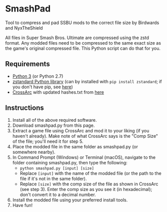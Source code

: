 # SmashPad
Tool to compress and pad SSBU mods to the correct file size
by Birdwards and NyxTheShield

All files in Super Smash Bros. Ultimate are compressed using the zstd format. Any modded files need to be compressed to the same exact size as the game's original compressed file. This Python script can do that for you.

## Requirements

- [Python 3](https://www.python.org/) (or Python 2.7)
- [zstandard Python library](https://pypi.org/project/zstandard/) (can by installed with `pip install zstandard`; if you don't have pip, see [here](https://pip.pypa.io/en/stable/installing/))
- [CrossArc](https://github.com/Ploaj/ArcCross/) with updated hashes.txt from [here](https://github.com/ultimate-research/archive-hashes/)

## Instructions

1. Install all of the above required software.
2. Download smashpad.py from this page.
3. Extract a game file using CrossArc and mod it to your liking (if you haven't already). Make note of what CrossArc says is the "Comp Size" of the file; you'll need it for step 5.
4. Place the modded file in the same folder as smashpad.py (or somewhere nearby).
5. In Command Prompt (Windows) or Terminal (macOS), navigate to the folder containing smashpad.py, then type the following:
   - `python smashpad.py [input] [size]`
   - Replace `[input]` with the name of the modded file (or the path to the file if it's not in the same folder).
   - Replace `[size]` with the comp size of the file as shown in CrossArc (see step 3). Enter the comp size as you see it (in hexadecimal); don't convert it to a decimal number.
6. Install the modded file using your preferred install tools.
7. Have fun!
